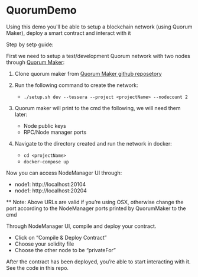 # QuorumDemo
Using this demo you'll be able to setup a blockchain network (using Quorum Maker), deploy a smart contract and interact with it

Step by setp guide: 

First we need to setup a test/development Quorum network with two nodes through [Quorum Maker](https://github.com/synechron-finlabs/quorum-maker/wiki#setting-up-quorum-testdevelopment-network):

1. Clone quorum maker from [Quorum Maker github reposetory](https://github.com/synechron-finlabs/quorum-maker.git) 

2. Run the following command to create the network:
    * `./setup.sh dev --tessera --project <projectName> --nodecount 2`


3. Quorum maker will print to the cmd the following, we will need them later:
    * Node public keys
    * RPC/Node manager ports 

4. Navigate to the directory created and run the network in docker:   
    * `cd <projectName>`
    * `docker-compose up`




Now you can access NodeManager UI through:
  - node1: http://localhost:20104 
  - node1: http://localhost:20204

** Note: Above URLs are valid if you’re using OSX, otherwise change the port according to the NodeManager ports printed by QuorumMaker to the cmd 




Through NodeManager UI, compile and deploy your contract.
  - Click on “Compile & Deploy Contract”
  - Choose your solidity file
  - Choose the other node to be “privateFor” 



After the contract has been deployed, you’re able to start interacting with it. See the code in this repo.


